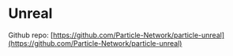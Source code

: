 # Unreal

Github repo: [https://github.com/Particle-Network/particle-unreal](https://github.com/Particle-Network/particle-unreal)
